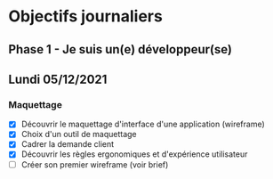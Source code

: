 # Objectifs journaliers

## Phase 1 - Je suis un(e) développeur(se)

## Lundi 05/12/2021

### Maquettage

* [x] Découvrir le maquettage d'interface d'une application (wireframe)
* [x] Choix d'un outil de maquettage
* [x] Cadrer la demande client
* [x] Découvrir les règles ergonomiques et d'expérience utilisateur
* [ ] Créer son premier wireframe (voir brief)
